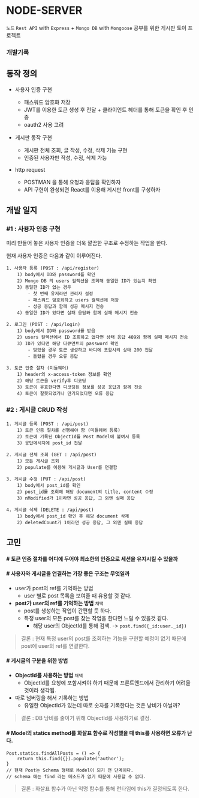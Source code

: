 # NODE-SERVER 


`노드` `Rest API` with `Express` + `Mongo DB` with `Mongoose` 공부를 위한
게시판 토이 프로젝트
### 개발기록
## 동작 정의
 - 사용자 인증 구현
   - 패스워드 암호화 저장
   - JWT를 이용한 토큰 생성 후 전달 + 클라이언트 헤더를 통해 토큰을 확인 후 인증
   - oauth2 사용 고려 

 - 게시판 동작 구현
   - 게시판 전체 조회, 글 작성, 수정, 삭제 기능 구현
   - 인증된 사용자만 작성, 수정, 삭제 가능
 - http request
   - POSTMAN 을 통해 요청과 응답을 확인하자
   - API 구현이 완성되면 React를 이용해 게시판 front를 구성하자

## 개발 일지
### #1 : 사용자 인증 구현
미리 만들어 놓은 사용자 인증을 더욱 깔끔한 구조로 수정하는 작업을 한다.

현재 사용자 인증은 다음과 같이 이루어진다.

    1. 사용자 등록 (POST : /api/register)
        1) body에서 ID와 password를 확인
        2) Mongo DB 의 users 컬렉션을 조회해 동일한 ID가 있는지 확인
        3) 동일한 ID가 없는 경우
            - 첫 번째 유저라면 관리자 설정
            - 패스워드 암호화하고 users 컬렉션에 저장
            - 성공 응답과 함께 성공 메시지 전송
        4) 동일한 ID가 있다면 실패 응답와 함께 실패 메시지 전송

    2. 로그인 (POST : /api/login)
        1) body에서 ID와 password를 받음
        2) users 컬렉션에서 ID 조회하고 없다면 상태 응답 409와 함께 실패 메시지 전송
        3) ID가 있다면 해당 다큐먼트의 password 확인
            - 맞았을 경우 토큰 생성하고 바디에 포함시켜 상태 200 전달
            - 틀렸을 경우 오류 응답 

    3. 토큰 인증 절차 (미들웨어)
        1) header의 x-access-token 정보를 확인
        2) 해당 토큰을 verify후 디코딩
        3) 토큰이 유효한다면 디코딩된 정보를 성공 응답과 함께 전송
        4) 토큰이 잘못되었거나 만기되었다면 오류 응답
### #2 : 게시글 CRUD 작성
    1. 게시글 등록 (POST : /api/post)
        1) 토큰 인증 절차를 선행해야 함 (미들웨어 등록)
        2) 토큰에 기록된 ObjectId를 Post Model에 붙여서 등록
        3) 응답메시지에 post_id 전달

    2. 게시글 전체 조회 (GET : /api/post)
        1) 모든 게시글 조회
        2) populate를 이용해 게시글과 User를 연결함

    3. 게시글 수정 (PUT : /api/post)
        1) body에서 post_id를 확인
        2) post_id를 조회해 해당 document의 title, content 수정
        3) nModified가 1이라면 성공 응답, 그 외엔 실패 응답

    4. 게시글 삭제 (DELETE : /api/post)
        1) body에서 post_id 확인 후 해당 document 삭제
        2) deletedCount가 1이라면 성공 응답, 그 외엔 실패 응답

## 고민

#### # 토큰 인증 절차를 어디에 두어야 최소한의 인증으로 세션을 유지시킬 수 있을까


#### # 사용자와 게시글을 연결하는 가장 좋은 구조는 무엇일까
 - user가 post의 ref를 기억하는 방법 
   - user 별로 post 목록을 보여줄 때 유용할 것 같다.
 - **post가 user의 ref를 기억하는 방법** `채택`
   - post를 생성하는 작업이 간편할 듯 하다.
   - 특정 user의 모든 post를 찾는 작업을 한다면 느릴 수 있을것 같다.
     - 해당 user의 ObjectId를 통해 검색. -> `post.find({_id:user._id})`
> 결론 : 현재 특정 user의 post를 조회하는 기능을 구현할 예정이 없기 때문에 post에 user의 ref를 연결한다.
#### # 게시글의 구분을 위한 방법
 - **ObjectId를 사용하는 방법** `채택`
    - ObjectId를 요청에 포함시켜야 하기 때문에 프론트엔드에서 관리하기 어려울 것이라 생각됨.
 - 따로 넘버링을 해서 기록하는 방법
    - 유일한 ObjectId가 있는데 따로 숫자를 기록한다는 것은 낭비가 아닐까?  

> 결론 : DB 낭비를 줄이기 위해 ObjectId를 사용하기로 결정.

#### # Model의 statics method를 화살표 함수로 작성했을 때 this를 사용하면 오류가 난다.
```
Post.statics.findAllPosts = () => {
    return this.find({}).populate('author');
}
// 현재 Post는 Schema 형태로 Model이 되기 전 단계이다.
// schema 에는 find 라는 메소드가 없기 때문에 사용할 수 없다.
```
> 결론 : 화살표 함수가 아닌 익명 함수를 통해 런타임에 this가 결정되도록 한다.
